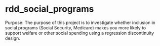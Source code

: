 # rdd_social_programs

Purpose: The purpose of this project is to investigate whether inclusion in social programs (Social Security, Medicare) makes you more likely to support welfare or other social spending using a regression discontinuity design.

